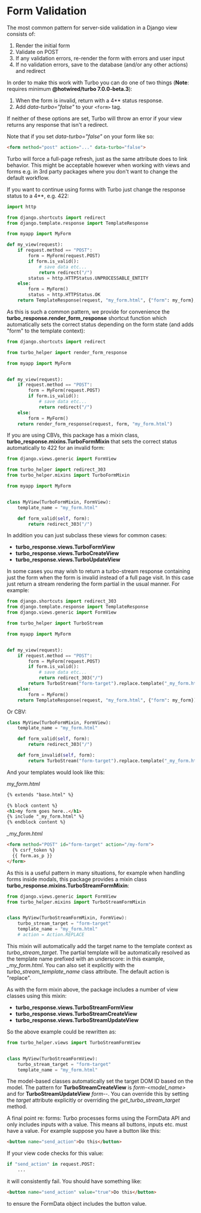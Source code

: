 # Form Validation

The most common pattern for server-side validation in a Django view consists of:

1. Render the initial form
2. Validate on POST
3. If any validation errors, re-render the form with errors and user input
4. If no validation errors, save to the database (and/or any other actions) and redirect

In order to make this work with Turbo you can do one of two things (**Note**: requires minimum **@hotwired/turbo 7.0.0-beta.3**):

1. When the form is invalid, return with a 4** status response.
2. Add *data-turbo="false"* to your `<form>` tag.

If neither of these options are set, Turbo will throw an error if your view returns any response that isn't a redirect.

Note that if you set *data-turbo="false"* on your form like so:

```html
<form method="post" action="..." data-turbo="false">
```

Turbo will force a full-page refresh, just as the same attribute does to link behavior. This might be acceptable however when working with views and forms e.g. in 3rd party packages where you don't want to change the default workflow.

If you want to continue using forms with Turbo just change the response status to a 4**, e.g. 422:

```python
import http

from django.shortcuts import redirect
from django.template.response import TemplateResponse

from myapp import MyForm

def my_view(request):
    if request.method == "POST":
        form = MyForm(request.POST)
        if form.is_valid():
            # save data etc...
            return redirect("/")
        status = http.HTTPStatus.UNPROCESSABLE_ENTITY
    else:
        form = MyForm()
        status = http.HTTPStatus.OK
    return TemplateResponse(request, "my_form.html", {"form": my_form}, status=status)
```

As this is such a common pattern, we provide for convenience the **turbo_response.render_form_response** shortcut function which automatically sets the correct status depending on the form state (and adds "form" to the template context):

```python
from django.shortcuts import redirect

from turbo_helper import render_form_response

from myapp import MyForm


def my_view(request):
    if request.method == "POST":
        form = MyForm(request.POST)
        if form.is_valid():
            # save data etc...
            return redirect("/")
    else:
        form = MyForm()
    return render_form_response(request, form, "my_form.html")
```

If you are using CBVs, this package has a mixin class, **turbo_response.mixins.TurboFormMixin** that sets the correct status automatically to 422 for an invalid form:

```python
from django.views.generic import FormView

from turbo_helper import redirect_303
from turbo_helper.mixins import TurboFormMixin

from myapp import MyForm


class MyView(TurboFormMixin, FormView):
    template_name = "my_form.html"

    def form_valid(self, form):
        return redirect_303("/")
```

In addition you can just subclass these views for common cases:

- **turbo_response.views.TurboFormView**
- **turbo_response.views.TurboCreateView**
- **turbo_response.views.TurboUpdateView**

In some cases you may wish to return a turbo-stream response containing just the form when the form is invalid instead of a full page visit. In this case just return a stream rendering the form partial in the usual manner. For example:

```python
from django.shortcuts import redirect_303
from django.template.response import TemplateResponse
from django.views.generic import FormView

from turbo_helper import TurboStream

from myapp import MyForm


def my_view(request):
    if request.method == "POST":
        form = MyForm(request.POST)
        if form.is_valid():
            # save data etc...
            return redirect_303("/")
        return TurboStream("form-target").replace.template("_my_form.html").render(request=request)
    else:
        form = MyForm()
    return TemplateResponse(request, "my_form.html", {"form": my_form})
```

Or CBV:

```python
class MyView(TurboFormMixin, FormView):
    template_name = "my_form.html"

    def form_valid(self, form):
        return redirect_303("/")

    def form_invalid(self, form):
        return TurboStream("form-target").replace.template("_my_form.html").render(request=request)
```

And your templates would look like this:

*my_form.html*

```html
{% extends "base.html" %}

{% block content %}
<h1>my form goes here..</h1>
{% include "_my_form.html" %}
{% endblock content %}
```

*_my_form.html*

```html
<form method="POST" id="form-target" action="/my-form">
  {% csrf_token %}
  {{ form.as_p }}
</form>
```

As this is a useful pattern in many situations, for example when handling forms inside modals, this package provides a mixin class **turbo_response.mixins.TurboStreamFormMixin**:

```python
from django.views.generic import FormView
from turbo_helper.mixins import TurboStreamFormMixin


class MyView(TurboStreamFormMixin, FormView):
    turbo_stream_target = "form-target"
    template_name = "my_form.html"
    # action = Action.REPLACE
```

This mixin will automatically add the target name to the template context as *turbo_stream_target*. The partial template will be automatically resolved as the template name prefixed with an underscore: in this example, *_my_form.html*. You can also set it explicitly with the *turbo_stream_template_name* class attribute. The default action is "replace".

As with the form mixin above, the package includes a number of view classes using this mixin:

- **turbo_response.views.TurboStreamFormView**
- **turbo_response.views.TurboStreamCreateView**
- **turbo_response.views.TurboStreamUpdateView**

So the above example could be rewritten as:

```python
from turbo_helper.views import TurboStreamFormView


class MyView(TurboStreamFormView):
    turbo_stream_target = "form-target"
    template_name = "my_form.html"
```

The model-based classes automatically set the target DOM ID based on the model. The pattern for **TurboStreamCreateView** is *form-<model_name>* and for **TurboStreamUpdateView** *form-<model-name>-<pk>*. You can override this by setting the *target* attribute explicitly or overriding the *get_turbo_stream_target* method.

A final point re: forms: Turbo processes forms using the FormData API and only includes inputs with a value. This means all buttons, inputs etc. must have a value. For example suppose you have a button like this:

```html
<button name="send_action">Do this</button>
```

If your view code checks for this value:

```python
if "send_action" in request.POST:
    ...
```

it will consistently fail. You should have something like:

```html
<button name="send_action" value="true">Do this</button>
```

to ensure the FormData object includes the button value.
